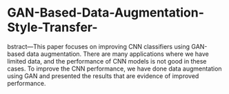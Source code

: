 # GAN-Based-Data-Augmentation-Style-Transfer-
bstract—This paper focuses on improving CNN classifiers using GAN-based data augmentation. There are many applications where we have limited data, and the performance of CNN models is not good in these cases. To improve the CNN performance, we have done data augmentation using GAN and presented the results that are evidence of improved performance.
